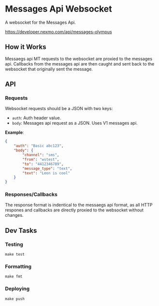 # Messages Api Websocket

A websocket for the Messages Api.

https://developer.nexmo.com/api/messages-olympus

## How it Works

Messaegs api MT requests to the websocket are proxied to the messages api. Callbacks from the messages api are then caught and sent back to the websocket that originally sent the message.

## API

### Requests

Websocket requests should be a JSON with two keys:

-   `auth`: Auth header value.
-   `body`: Messages api request as a JSON. Uses V1 messages api.

**Example**:

```json
{
    "auth": "Basic abc123",
    "body": {
        "channel": "sms",
        "from": "wstest",
        "to": "4412346789",
        "message_type": "text",
        "text": "Leon is cool"
    }
}
```

### Responses/Callbacks

The response format is indentical to the messaegs api format, as all HTTP respones and callbacks are directly proxied to the websocket without changes.

## Dev Tasks

### Testing

`make test`

### Formatting

`make fmt`

### Deploying

`make push`
